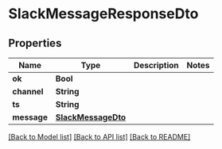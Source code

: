 # SlackMessageResponseDto

## Properties
Name | Type | Description | Notes
------------ | ------------- | ------------- | -------------
**ok** | **Bool** |  | 
**channel** | **String** |  | 
**ts** | **String** |  | 
**message** | [**SlackMessageDto**](SlackMessageDto.md) |  | 

[[Back to Model list]](../README.md#documentation-for-models) [[Back to API list]](../README.md#documentation-for-api-endpoints) [[Back to README]](../README.md)


